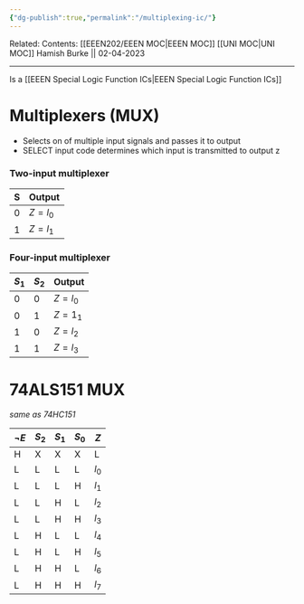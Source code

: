 ```yaml
---
{"dg-publish":true,"permalink":"/multiplexing-ic/"}
---
```


Related: 
Contents: [[EEEN202/EEEN MOC\|EEEN MOC]]
[[UNI MOC\|UNI MOC]]
Hamish Burke || 02-04-2023
***

Is a [[EEEN Special Logic Function ICs\|EEEN Special Logic Function ICs]]

# Multiplexers (MUX)

- Selects on of multiple input signals and passes it to output
- SELECT input code determines which input is transmitted to output z


### Two-input multiplexer

| S   | Output   |   
| --- | --- | 
| 0   |  $Z=l_0$   |     
| 1   |  $Z=l_1$   |    


### Four-input multiplexer

| $S_1$ | $S_2$ | Output  |
| ----- | ----- | ------- |
| 0     | 0     | $Z=l_0$ |
| 0     | 1     | $Z=1_1$ |
| 1     | 0     | $Z=l_2$ |
| 1     | 1     | $Z=l_3$ |


# 74ALS151 MUX
*same as 74HC151*

| $\neg E$ | $S_2$ | $S_1$ | $S_0$ | $Z$   |
| -------- | ----- | ----- | ----- | ----- |
| H        | X     | X     | X     | L     |
| L        | L     | L     | L     | $l_0$ |
| L        | L     | L     | H     | $l_1$ |
| L        | L     | H     | L     | $l_2$ |
| L        | L     | H     | H     | $l_3$ |
| L        | H     | L     | L     | $l_4$ |
| L        | H     | L     | H     | $l_5$ |
| L        | H     | H     | L     | $l_6$ |
| L        | H     | H     | H     | $l_7$ |

